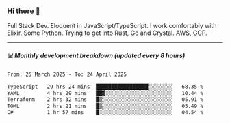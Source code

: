 ### Hi there 👋

Full Stack Dev. Eloquent in JavaScript/TypeScript. I work comfortably with Elixir. Some Python. Trying to get into Rust, Go and Crystal. AWS, GCP.

***

##### 📊 Monthly development breakdown (updated every 8 hours)

<!--START_SECTION:waka-->

```txt
From: 25 March 2025 - To: 24 April 2025

TypeScript   29 hrs 24 mins  █████████████████░░░░░░░░   68.35 %
YAML         4 hrs 29 mins   ██▓░░░░░░░░░░░░░░░░░░░░░░   10.44 %
Terraform    2 hrs 32 mins   █▒░░░░░░░░░░░░░░░░░░░░░░░   05.91 %
TOML         2 hrs 21 mins   █▒░░░░░░░░░░░░░░░░░░░░░░░   05.49 %
C#           1 hr 57 mins    █░░░░░░░░░░░░░░░░░░░░░░░░   04.54 %
```

<!--END_SECTION:waka-->
